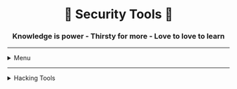 <h1 align="center">🔐 Security Tools 🧰</h1>

<h3 align="center">
Knowledge is power   -
Thirsty for more   -
Love to love to learn   
</h3>

---


<details>
 <summary>
  Menu
 </summary>
 </br>
 
>####		[1. Information Gathering]()  

>####		[2. Vulnerability Analyses]()

 </details>
 
---


<details>
 <summary>
  Hacking Tools
 </summary>
 </br>
 
 

<details>
 <summary>
  Menu
 </summary>
 </br>
 
>####		[1. Information Gathering]()  

>####		[2. Vulnerability Analyses]()

>####		[3. Exploitation Tools]()

>####		[4. Password Attacks]()

>####		[5. Forensics]()

>####		[6. Sniffing/Spoofing]()

>####		[7. Web Application Analysis]()

>####		[8. Databases]()

>####		[9. Wireless Attack]()

>####		[10. Reporting Tools]()

 </details>
 
